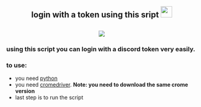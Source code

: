 
<div align="center">
<h2> login with a token using this sript <img src="https://cdn.discordapp.com/emojis/776478630393806888.png" width="30px"></h2>
</div>

<div align="center">
<h2><img src="https://cdn.discordapp.com/attachments/1066355420442153030/1080836398703202364/Capture.PNG"></h2>
</div>


### using this script you can login with a discord token very easily.

### to use:

* you need [python](https://www.python.org/downloads/)
* you need [cromedriver](https://chromedriver.chromium.org/downloads). **Note: you need to download the same crome version**
* last step is to run the script
